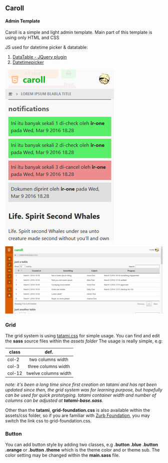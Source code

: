 ## Caroll
#### Admin Template

Caroll is a simple and light admin template.
Main part of this template is using only HTML and CSS

JS used for datetime picker & datatable:
1. [DataTable - JQuery plugin](https://datatables.net)
2. [Datetimepicker](https://jqueryui.com/datepicker)

![mss]

![dss]

[mss]: https://raw.githubusercontent.com/irwanphan/caroll/7f348ed5902464233e6b76092429e3073a3f8125/assets/images/caroll00.PNG "mobile screenshot"
[dss]: https://github.com/irwanphan/caroll/blob/fef8d3aadf0083fa5948dd08168603bd4d85759a/assets/images/caroll.PNG?raw=true "desktop screenshot"

### Grid

The grid system is using [tatami.css](https://github.com/irwanphan/tatami) for simple usage.
You can find and edit the __sass__ source files within the _assets folder_
The usage is really simple, e.g:

| class      | def.                 |
| ---------- |:--------------------:|
| col-2      | two columns width    |
| col-3      | three columns width  |
| col-12     | twelve columns width |

_note: it's been a long time since first creation on tatami and has npt been updated since then, the grid system was for learning purpose, but hopefully can be used for quick prototyping._
_tatami container width and number of columns can be adjusted at **tatami-base.sass**._

Other than the __tatami__, __grid-foundation.css__ is also available within the assets/css folder, so if you are familiar with [Zurb Foundation](foundation.zurb.com), you may switch the link css to grid-foundation.css.

### Button

You can add button style by adding two classes, e.g __.button .blue__ __.button .orange__ or __.button .theme__ which is the theme color and or theme sub.
The color setting may be changed within the __main.sass__ file.
